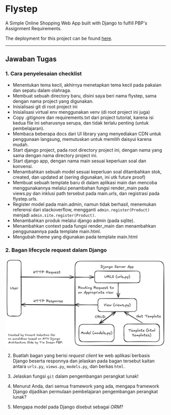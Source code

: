 # Flystep
A Simple Online Shopping Web App built with Django to fulfill PBP's Assignment Requirements.

The deployment for this project can be found [here](https://vincent-valentino-flystep.pbp.cs.ui.ac.id).

---

## Jawaban Tugas

### 1. Cara penyelesaian checklist
- Menentukan tema kecil, akhirnya menetapkan tema kecil pada pakaian dan sepatu dalam olahraga.
- Membuat sebuah directory baru, disini saya beri nama flystep, sama dengan nama project yang digunakan.
- Inisialisasi git di root project ini
- Inisialisasi virtual env menggunakan venv (di root project ini juga)
- Copy .gitignore dan requirements.txt dari project tutorial, karena isi kedua file ini seharusnya serupa, dan tidak terlalu penting (untuk pembelajaran).
- Membaca beberapa docs dari UI library yang menyediakan CDN untuk penggunaan langsung, memutuskan untuk memilih daisyui karena mudah.
- Start django project, pada root directory project ini, dengan nama yang sama dengan nama directory project ini.
- Start django app, dengan nama main sesuai keperluan soal dan konvensi.
- Menambahkan sebuah model sesuai keperluan soal ditambahkan stok, created, dan updated at (sering digunakan, ini utk future proof)
- Membuat sebuah template baru di dalam aplikasi main dan mencoba menggunakannya melalui penambahan fungsi render_main pada views.py dan inklusi path tersebut pada main.urls, dan registrasi pada flystep.urls.
- Register model pada main.admin, namun tidak berhasil, menemukan referensi dari stackoverflow, mengganti `admin.register(Product)` menjadi `admin.site.register(Product)`.
- Menambahkan produk melalui django admin (pada sqlite).
- Menambahkan context pada fungsi render_main dan menambahkan penggunaannya pada template main.html.
- Mengubah theme yang digunakan pada template main.html

### 2. Bagan lifecycle request dalam Django

![Bagan Lifecycle Request dalam Django](./bagan-soal2.png)

2. Buatlah bagan yang berisi *request client* ke web aplikasi berbasis Django beserta responnya dan jelaskan pada bagan tersebut kaitan antara `urls.py`, `views.py`, `models.py`, dan berkas `html`.

3. Jelaskan fungsi `git` dalam pengembangan perangkat lunak!

4. Menurut Anda, dari semua framework yang ada, mengapa framework Django dijadikan permulaan pembelajaran pengembangan perangkat lunak?

5. Mengapa model pada Django disebut sebagai *ORM*?
